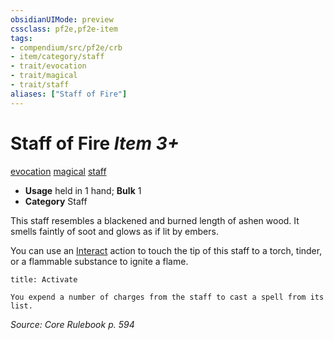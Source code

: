 ```yaml
---
obsidianUIMode: preview
cssclass: pf2e,pf2e-item
tags:
- compendium/src/pf2e/crb
- item/category/staff
- trait/evocation
- trait/magical
- trait/staff
aliases: ["Staff of Fire"]
---
```

# Staff of Fire *Item 3+*  
[evocation](../../../rules/traits/evocation.md)  [magical](../../../rules/traits/magical.md)  [staff](../../../rules/traits/staff.md)  

- **Usage** held in 1 hand; **Bulk** 1
- **Category** Staff

This staff resembles a blackened and burned length of ashen wood. It smells faintly of soot and glows as if lit by embers.

You can use an [Interact](../../../rules/actions/interact.md) action to touch the tip of this staff to a torch, tinder, or a flammable substance to ignite a flame.

```ad-embed-ability
title: Activate

You expend a number of charges from the staff to cast a spell from its list.
```

*Source: Core Rulebook p. 594*